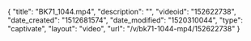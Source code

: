 {
    "title": "BK71_1044.mp4",
    "description": "",
    "videoid": "152622738",
    "date_created": "1512681574",
    "date_modified": "1520310044",
    "type": "captivate",
    "layout": "video",
    "url": "\/v\/bk71-1044-mp4\/152622738"
}